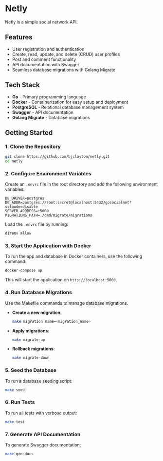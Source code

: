 # Netly

Netly is a simple social network API.

## Features

- User registration and authentication
- Create, read, update, and delete (CRUD) user profiles
- Post and comment functionality
- API documentation with Swagger
- Seamless database migrations with Golang Migrate

## Tech Stack

- **Go** - Primary programming language
- **Docker** - Containerization for easy setup and deployment
- **PostgreSQL** - Relational database management system
- **Swagger** - API documentation
- **Golang Migrate** - Database migrations

## Getting Started

### 1. Clone the Repository

```bash
git clone https://github.com/bjclayton/netly.git
cd netly
```

### 2. Configure Environment Variables

Create an `.envrc` file in the root directory and add the following environment variables:

```plaintext
DB_DRIVER=postgres
DB_ADDR=postgres://root:secret@localhost:5432/gosocialnet?sslmode=disable
SERVER_ADDRESS=:5000
MIGRATIONS_PATH=./cmd/migrate/migrations
```

Load the `.envrc` file by running:

```bash
direnv allow
```

### 3. Start the Application with Docker

To run the app and database in Docker containers, use the following command:

```bash
docker-compose up
```

This will start the application on `http://localhost:5000`.

### 4. Run Database Migrations

Use the Makefile commands to manage database migrations.

- **Create a new migration**:
  ```bash
  make migration name=<migration_name>
  ```

- **Apply migrations**:
  ```bash
  make migrate-up
  ```

- **Rollback migrations**:
  ```bash
  make migrate-down
  ```

### 5. Seed the Database

To run a database seeding script:

```bash
make seed
```

### 6. Run Tests

To run all tests with verbose output:

```bash
make test
```

### 7. Generate API Documentation

To generate Swagger documentation:

```bash
make gen-docs
```